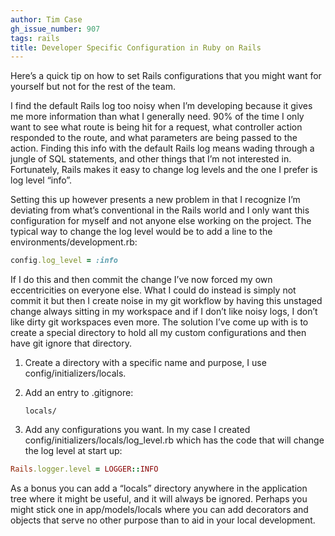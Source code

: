```yaml
---
author: Tim Case
gh_issue_number: 907
tags: rails
title: Developer Specific Configuration in Ruby on Rails
---
```


Here’s a quick tip on how to set Rails configurations that you might want for yourself but not for the rest of the team.

I find the default Rails log too noisy when I’m developing because it gives me more information than what I generally need. 90% of the time I only want to see what route is being hit for a request, what controller action responded to the route, and what parameters are being passed to the action. Finding this info with the default Rails log means wading through a jungle of SQL statements, and other things that I’m not interested in. Fortunately, Rails makes it easy to change log levels and the one I prefer is log level “info”.

Setting this up however presents a new problem in that I recognize I’m deviating from what’s conventional in the Rails world and I only want this configuration for myself and not anyone else working on the project. The typical way to change the log level would be to add a line to the environments/development.rb:

```ruby
config.log_level = :info

```

If I do this and then commit the change I’ve now forced my own eccentricities on everyone else. What I could do instead is simply not commit it but then I create noise in my git workflow by having this unstaged change always sitting in my workspace and if I don’t like noisy logs, I don’t like dirty git workspaces even more. The solution I’ve come up with is to create a special directory to hold all my custom configurations and then have git ignore that directory.

1. Create a directory with a specific name and purpose, I use config/initializers/locals.

1. Add an entry to .gitignore:

    ```
    locals/
    ```

1. Add any configurations you want. In my case I created config/initializers/locals/log_level.rb which has the code that will change the log level at start up:

```ruby
Rails.logger.level = LOGGER::INFO
```

As a bonus you can add a “locals” directory anywhere in the application tree where it might be useful, and it will always be ignored. Perhaps you might stick one in app/models/locals where you can add decorators and objects that serve no other purpose than to aid in your local development.


